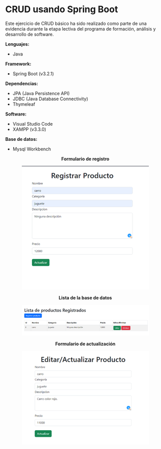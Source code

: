 # CRUD usando Spring Boot

Este ejercicio de CRUD básico ha sido realizado como parte de una evidencia durante la etapa lectiva del programa de formación, análisis y desarrollo de software.

**Lenguajes:**
- Java 

**Framework:**
- Spring Boot (v3.2.1)

**Dependencias:**
- JPA (Java Persistence API)
- JDBC (Java Database Connectivity)
- Thymeleaf

**Software:**
- Visual Studio Code
- XAMPP (v3.3.0)

**Base de datos:**
- Mysql Workbench
<p align="center">
    <strong>Formulario de registro</strong>
</p>

<p align="center">
<img src="/screenshots/form_create.png" width="400">
</p>

<p align="center">
    <strong>Lista de la base de datos</strong>
</p>

<p align="center">
<img src="/screenshots/product_list.png" width="400">
</p>

<p align="center">
    <strong>Formulario de actualización</strong>
</p>

<p align="center">
<img src="/screenshots/form_update.png" width="400">
</p>